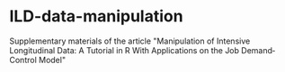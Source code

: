 # ILD-data-manipulation
Supplementary materials of the article "Manipulation of Intensive Longitudinal Data: A Tutorial in R With Applications on the Job Demand‐Control Model"

